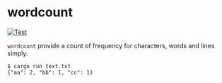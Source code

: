 # wordcount

[![Test](https://github.com/aoki/wordcount/actions/workflows/rust.yml/badge.svg)](https://github.com/aoki/wordcount/actions/workflows/rust.yml)

`wordcount` provide a count of frequency for characters, words and lines simply.

```console
$ cargo run text.txt
{"aa": 2, "bb": 1, "cc": 1}
```

